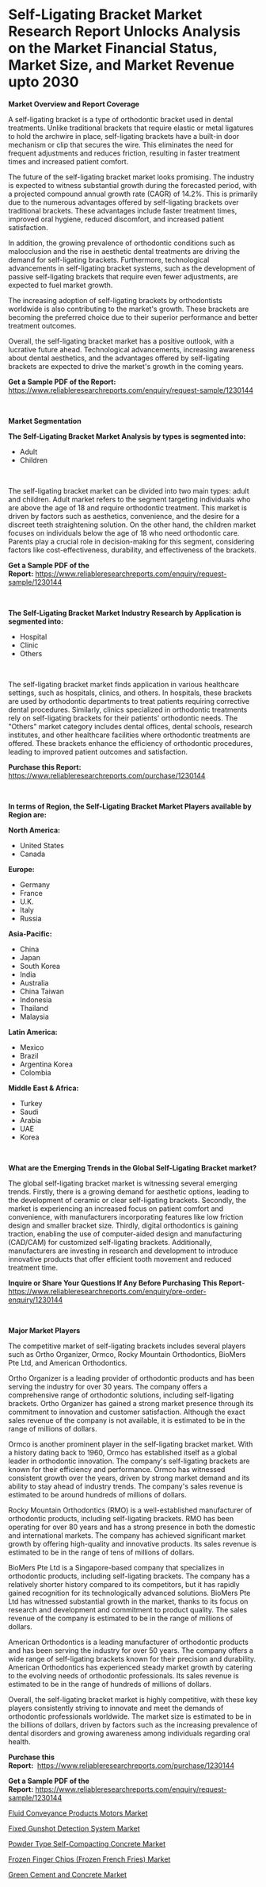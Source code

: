 <p><h1>Self-Ligating Bracket Market Research Report Unlocks Analysis on the Market Financial Status, Market Size, and Market Revenue upto 2030</h1></p><p><strong>Market Overview and Report Coverage</strong></p>
<p><p>A self-ligating bracket is a type of orthodontic bracket used in dental treatments. Unlike traditional brackets that require elastic or metal ligatures to hold the archwire in place, self-ligating brackets have a built-in door mechanism or clip that secures the wire. This eliminates the need for frequent adjustments and reduces friction, resulting in faster treatment times and increased patient comfort.</p><p>The future of the self-ligating bracket market looks promising. The industry is expected to witness substantial growth during the forecasted period, with a projected compound annual growth rate (CAGR) of 14.2%. This is primarily due to the numerous advantages offered by self-ligating brackets over traditional brackets. These advantages include faster treatment times, improved oral hygiene, reduced discomfort, and increased patient satisfaction.</p><p>In addition, the growing prevalence of orthodontic conditions such as malocclusion and the rise in aesthetic dental treatments are driving the demand for self-ligating brackets. Furthermore, technological advancements in self-ligating bracket systems, such as the development of passive self-ligating brackets that require even fewer adjustments, are expected to fuel market growth.</p><p>The increasing adoption of self-ligating brackets by orthodontists worldwide is also contributing to the market's growth. These brackets are becoming the preferred choice due to their superior performance and better treatment outcomes.</p><p>Overall, the self-ligating bracket market has a positive outlook, with a lucrative future ahead. Technological advancements, increasing awareness about dental aesthetics, and the advantages offered by self-ligating brackets are expected to drive the market's growth in the coming years.</p></p>
<p><strong>Get a Sample PDF of the Report:</strong> <a href="https://www.reliableresearchreports.com/enquiry/request-sample/1230144">https://www.reliableresearchreports.com/enquiry/request-sample/1230144</a></p>
<p>&nbsp;</p>
<p><strong>Market Segmentation</strong></p>
<p><strong>The Self-Ligating Bracket Market Analysis by types is segmented into:</strong></p>
<p><ul><li>Adult</li><li>Children</li></ul></p>
<p>&nbsp;</p>
<p><p>The self-ligating bracket market can be divided into two main types: adult and children. Adult market refers to the segment targeting individuals who are above the age of 18 and require orthodontic treatment. This market is driven by factors such as aesthetics, convenience, and the desire for a discreet teeth straightening solution. On the other hand, the children market focuses on individuals below the age of 18 who need orthodontic care. Parents play a crucial role in decision-making for this segment, considering factors like cost-effectiveness, durability, and effectiveness of the brackets.</p></p>
<p><strong>Get a Sample PDF of the Report:</strong>&nbsp;<a href="https://www.reliableresearchreports.com/enquiry/request-sample/1230144">https://www.reliableresearchreports.com/enquiry/request-sample/1230144</a></p>
<p>&nbsp;</p>
<p><strong>The Self-Ligating Bracket Market Industry Research by Application is segmented into:</strong></p>
<p><ul><li>Hospital</li><li>Clinic</li><li>Others</li></ul></p>
<p>&nbsp;</p>
<p><p>The self-ligating bracket market finds application in various healthcare settings, such as hospitals, clinics, and others. In hospitals, these brackets are used by orthodontic departments to treat patients requiring corrective dental procedures. Similarly, clinics specialized in orthodontic treatments rely on self-ligating brackets for their patients' orthodontic needs. The "Others" market category includes dental offices, dental schools, research institutes, and other healthcare facilities where orthodontic treatments are offered. These brackets enhance the efficiency of orthodontic procedures, leading to improved patient outcomes and satisfaction.</p></p>
<p><strong>Purchase this Report:</strong>&nbsp; <a href="https://www.reliableresearchreports.com/purchase/1230144">https://www.reliableresearchreports.com/purchase/1230144</a></p>
<p>&nbsp;</p>
<p><strong>In terms of Region, the Self-Ligating Bracket Market Players available by Region are:</strong></p>
<p>
    <p> <strong> North America: </strong>
        <ul>
            <li>United States</li>
            <li>Canada</li>
        </ul>
        </p> 
    <p> <strong> Europe: </strong>
        <ul>
            <li>Germany</li>
            <li>France</li>
            <li>U.K.</li>
            <li>Italy</li>
            <li>Russia</li>
        </ul>
        </p> 
    <p> <strong> Asia-Pacific: </strong>
        <ul>
            <li>China</li>
            <li>Japan</li>
            <li>South Korea</li>
            <li>India</li>
            <li>Australia</li>
            <li>China Taiwan</li>
            <li>Indonesia</li>
            <li>Thailand</li>
            <li>Malaysia</li>
        </ul>
        </p> 
    <p> <strong> Latin America: </strong>
        <ul>
            <li>Mexico</li>
            <li>Brazil</li>
            <li>Argentina Korea</li>
            <li>Colombia</li>
        </ul>
        </p> 
    <p> <strong> Middle East & Africa: </strong>
        <ul>
            <li>Turkey</li>
            <li>Saudi</li>
            <li>Arabia</li>
            <li>UAE</li>
            <li>Korea</li>
        </ul>
    </p>
    </p>
<p>&nbsp;</p>
<p><strong>What are the Emerging Trends in the Global Self-Ligating Bracket market?</strong></p>
<p><p>The global self-ligating bracket market is witnessing several emerging trends. Firstly, there is a growing demand for aesthetic options, leading to the development of ceramic or clear self-ligating brackets. Secondly, the market is experiencing an increased focus on patient comfort and convenience, with manufacturers incorporating features like low friction design and smaller bracket size. Thirdly, digital orthodontics is gaining traction, enabling the use of computer-aided design and manufacturing (CAD/CAM) for customized self-ligating brackets. Additionally, manufacturers are investing in research and development to introduce innovative products that offer efficient tooth movement and reduced treatment time.</p></p>
<p><strong>Inquire or Share Your Questions If Any Before Purchasing This Report</strong>- <a href="https://www.reliableresearchreports.com/enquiry/pre-order-enquiry/1230144">https://www.reliableresearchreports.com/enquiry/pre-order-enquiry/1230144</a></p>
<p>&nbsp;</p>
<p><strong>Major Market Players</strong></p>
<p><p>The competitive market of self-ligating brackets includes several players such as Ortho Organizer, Ormco, Rocky Mountain Orthodontics, BioMers Pte Ltd, and American Orthodontics. </p><p>Ortho Organizer is a leading provider of orthodontic products and has been serving the industry for over 30 years. The company offers a comprehensive range of orthodontic solutions, including self-ligating brackets. Ortho Organizer has gained a strong market presence through its commitment to innovation and customer satisfaction. Although the exact sales revenue of the company is not available, it is estimated to be in the range of millions of dollars.</p><p>Ormco is another prominent player in the self-ligating bracket market. With a history dating back to 1960, Ormco has established itself as a global leader in orthodontic innovation. The company's self-ligating brackets are known for their efficiency and performance. Ormco has witnessed consistent growth over the years, driven by strong market demand and its ability to stay ahead of industry trends. The company's sales revenue is estimated to be around hundreds of millions of dollars.</p><p>Rocky Mountain Orthodontics (RMO) is a well-established manufacturer of orthodontic products, including self-ligating brackets. RMO has been operating for over 80 years and has a strong presence in both the domestic and international markets. The company has achieved significant market growth by offering high-quality and innovative products. Its sales revenue is estimated to be in the range of tens of millions of dollars.</p><p>BioMers Pte Ltd is a Singapore-based company that specializes in orthodontic products, including self-ligating brackets. The company has a relatively shorter history compared to its competitors, but it has rapidly gained recognition for its technologically advanced solutions. BioMers Pte Ltd has witnessed substantial growth in the market, thanks to its focus on research and development and commitment to product quality. The sales revenue of the company is estimated to be in the range of millions of dollars.</p><p>American Orthodontics is a leading manufacturer of orthodontic products and has been serving the industry for over 50 years. The company offers a wide range of self-ligating brackets known for their precision and durability. American Orthodontics has experienced steady market growth by catering to the evolving needs of orthodontic professionals. Its sales revenue is estimated to be in the range of hundreds of millions of dollars.</p><p>Overall, the self-ligating bracket market is highly competitive, with these key players consistently striving to innovate and meet the demands of orthodontic professionals worldwide. The market size is estimated to be in the billions of dollars, driven by factors such as the increasing prevalence of dental disorders and growing awareness among individuals regarding oral health.</p></p>
<p><strong>Purchase this Report:</strong>&nbsp;&nbsp;<a href="https://www.reliableresearchreports.com/purchase/1230144">https://www.reliableresearchreports.com/purchase/1230144</a></p>
<p></p>
<p><strong>Get a Sample PDF of the Report:</strong>&nbsp;<a href="https://www.reliableresearchreports.com/enquiry/request-sample/1230144">https://www.reliableresearchreports.com/enquiry/request-sample/1230144</a></p>
<p><p><a href="https://www.linkedin.com/pulse/fluid-conveyance-products-motors-market-research-report-unlocks/">Fluid Conveyance Products Motors Market</a></p><p><a href="https://medium.com/@maeganbraun/fixed-gunshot-detection-system-market-insight-market-trends-growth-forecasted-from-2023-to-2030-992f9adf27ec">Fixed Gunshot Detection System Market</a></p><p><a href="https://medium.com/@santosdicki2023/powder-type-self-compacting-concrete-market-research-report-its-history-and-forecast-2023-to-2030-94399f122313">Powder Type Self-Compacting Concrete Market</a></p><p><a href="https://www.linkedin.com/pulse/frozen-finger-chips-french-fries-market-size-growth-forecast/">Frozen Finger Chips (Frozen French Fries) Market</a></p><p><a href="https://www.linkedin.com/pulse/green-cement-concrete-market-size-share-amp-trends-analysis/">Green Cement and Concrete Market</a></p></p>